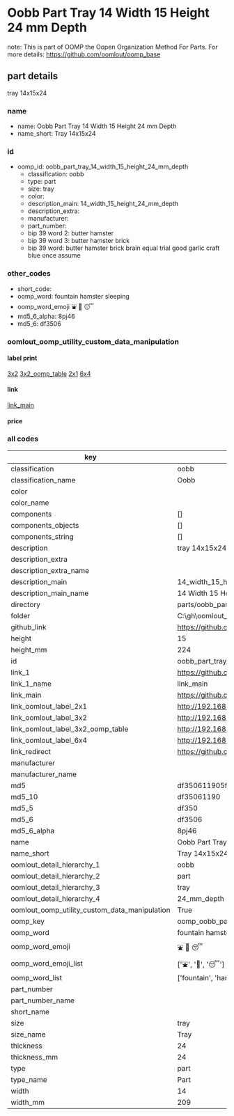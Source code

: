 # Oobb Part Tray 14 Width 15 Height 24 mm Depth  

note: This is part of OOMP the Oopen Organization Method For Parts. For more details: https://github.com/oomlout/oomp_base

##  part details
  



tray 14x15x24



### name
* name: Oobb Part Tray 14 Width 15 Height 24 mm Depth
* name_short: Tray 14x15x24 
### id
* oomp_id: oobb_part_tray_14_width_15_height_24_mm_depth
  * classification: oobb
  * type: part
  * size: tray
  * color: 
  * description_main: 14_width_15_height_24_mm_depth
  * description_extra: 
  * manufacturer: 
  * part_number: 
  * bip 39 word 2: butter hamster
  * bip 39 word 3: butter hamster brick
  * bip 39 word: butter hamster brick brain equal trial good garlic craft blue once assume

### other_codes
* short_code: 
* oomp_word: fountain hamster sleeping
* oomp_word_emoji :fountain: :hamster: :sleeping:
* md5_6_alpha: 8pj46
* md5_6: df3506






### oomlout_oomp_utility_custom_data_manipulation
#### label print
[3x2](http://192.168.1.245:1112/?label=oomp%208pj46)
[3x2_oomp_table](http://192.168.1.108:1112/?label=oomp%208pj46)
[2x1](http://192.168.1.242:1112/?label=oomp%208pj46)
[6x4](http://192.168.1.55:1112/?label=oomp%208pj46)    

#### link

[link_main](https://github.com/oomlout/oomlout_oobb_version_4_generated_parts/tree/main/navigation_oomp/oobb/part/tray/14_width_15_height_24_mm_depth/part)                              

#### price







### all codes 
| key | value |  
| --- | --- |  
| classification | oobb |  
| classification_name | Oobb |  
| color |  |  
| color_name |  |  
| components | [] |  
| components_objects | [] |  
| components_string | [] |  
| description | tray 14x15x24 |  
| description_extra |  |  
| description_extra_name |  |  
| description_main | 14_width_15_height_24_mm_depth |  
| description_main_name | 14 Width 15 Height 24 mm Depth |  
| directory | parts/oobb_part_tray_14_width_15_height_24_mm_depth |  
| folder | C:\gh\oomlout_oobb_version_4_generated_parts\parts\oobb_part_tray_14_width_15_height_24_mm_depth |  
| github_link | https://github.com/oomlout/oomlout_oomp_part_src/tree/main/parts/oobb_part_tray_14_width_15_height_24_mm_depth |  
| height | 15 |  
| height_mm | 224 |  
| id | oobb_part_tray_14_width_15_height_24_mm_depth |  
| link_1 | https://github.com/oomlout/oomlout_oobb_version_4_generated_parts/tree/main/navigation_oomp/oobb/part/tray/14_width_15_height_24_mm_depth/part |  
| link_1_name | link_main |  
| link_main | https://github.com/oomlout/oomlout_oobb_version_4_generated_parts/tree/main/navigation_oomp/oobb/part/tray/14_width_15_height_24_mm_depth/part |  
| link_oomlout_label_2x1 | http://192.168.1.242:1112/?label=oomp%208pj46 |  
| link_oomlout_label_3x2 | http://192.168.1.245:1112/?label=oomp%208pj46 |  
| link_oomlout_label_3x2_oomp_table | http://192.168.1.108:1112/?label=oomp%208pj46 |  
| link_oomlout_label_6x4 | http://192.168.1.55:1112/?label=oomp%208pj46 |  
| link_redirect | https://github.com/oomlout/oomlout_oobb_version_4_generated_parts/tree/main/parts/oobb_tray_14_15_24 |  
| manufacturer |  |  
| manufacturer_name |  |  
| md5 | df350611905fcc8fa0a601ae375a28fa |  
| md5_10 | df35061190 |  
| md5_5 | df350 |  
| md5_6 | df3506 |  
| md5_6_alpha | 8pj46 |  
| name | Oobb Part Tray 14 Width 15 Height 24 mm Depth |  
| name_short | Tray 14x15x24  |  
| oomlout_detail_hierarchy_1 | oobb |  
| oomlout_detail_hierarchy_2 | part |  
| oomlout_detail_hierarchy_3 | tray |  
| oomlout_detail_hierarchy_4 | 24_mm_depth |  
| oomlout_oomp_utility_custom_data_manipulation | True |  
| oomp_key | oomp_oobb_part_tray_14_width_15_height_24_mm_depth |  
| oomp_word | fountain hamster sleeping |  
| oomp_word_emoji | :fountain: :hamster: :sleeping: |  
| oomp_word_emoji_list | [':fountain:', ':hamster:', ':sleeping:'] |  
| oomp_word_list | ['fountain', 'hamster', 'sleeping'] |  
| part_number |  |  
| part_number_name |  |  
| short_name |  |  
| size | tray |  
| size_name | Tray |  
| thickness | 24 |  
| thickness_mm | 24 |  
| type | part |  
| type_name | Part |  
| width | 14 |  
| width_mm | 209 |  
